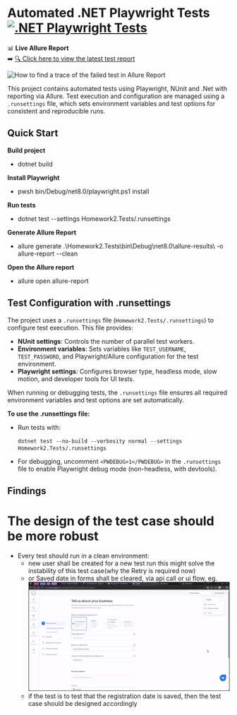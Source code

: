 # Automated .NET Playwright Tests [![.NET Playwright Tests](https://github.com/gyapeee/homework-2/actions/workflows/dotnet.yml/badge.svg)](https://github.com/gyapeee/homework-2/actions/workflows/dotnet.yml)

📊 **Live Allure Report**  
➡️ [🔍 Click here to view the latest test report](https://gyapeee.github.io/homework-2/allure/)

![How to find a trace of the failed test in Allure Report](doc/trace.gif)


This project contains automated tests using Playwright, NUnit and .Net with reporting via Allure. Test execution and configuration are managed using a `.runsettings` file, which sets environment variables and test options for consistent and reproducible runs.

## Quick Start

**Build project**
- dotnet build

**Install Playwright**
- pwsh bin/Debug/net8.0/playwright.ps1 install

**Run tests**
- dotnet test --settings Homework2.Tests/.runsettings

**Generate Allure Report**
- allure generate .\Homework2.Tests\bin\Debug\net8.0\allure-results\ -o allure-report --clean

**Open the Allure report**
- allure open allure-report



 ## Test Configuration with .runsettings

The project uses a `.runsettings` file (`Homework2.Tests/.runsettings`) to configure test execution. This file provides:

- **NUnit settings**: Controls the number of parallel test workers.
- **Environment variables**: Sets variables like `TEST_USERNAME`, `TEST_PASSWORD`, and Playwright/Allure configuration for the test environment.
- **Playwright settings**: Configures browser type, headless mode, slow motion, and developer tools for UI tests.

When running or debugging tests, the `.runsettings` file ensures all required environment variables and test options are set automatically.

**To use the .runsettings file:**
- Run tests with:
  ```
  dotnet test --no-build --verbosity normal --settings Homework2.Tests/.runsettings
  ```
- For debugging, uncomment `<PWDEBUG>1</PWDEBUG>` in the `.runsettings` file to enable Playwright debug mode (non-headless, with devtools).

 ## Findings
 # The design of the test case should be more robust
 - Every test should run in a clean environment: 
   - new user shall be created for a new test run this might solve the instability of this test case(why the Retry is required now)
   - or Saved date in forms shall be cleared, via api call or ui flow, eg.
     ![Clear from from UI](doc/clearn_form.gif)
   - if the test is to test that the registration date is saved, then the test case should be designed accordingly

